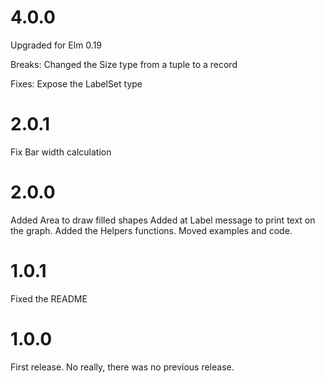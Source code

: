 # 4.0.0

Upgraded for Elm 0.19

Breaks:
Changed the Size type from a tuple to a record

Fixes:
Expose the LabelSet type

# 2.0.1
Fix Bar width calculation

# 2.0.0
Added Area to draw filled shapes
Added at Label message to print text on the graph.
Added the Helpers functions.
Moved examples and code.

# 1.0.1
Fixed the README

# 1.0.0
First release. No really, there was no previous release.
